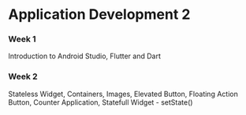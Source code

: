# Application Development 2
### Week 1 
Introduction to Android Studio, Flutter and Dart
### Week 2 
Stateless Widget, Containers, Images, Elevated Button, 
Floating Action Button, Counter Application, Statefull Widget - setState()
